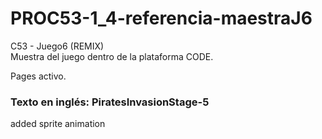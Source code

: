 # PROC53-1_4-referencia-maestraJ6
C53 - Juego6 (REMIX)  
Muestra del juego dentro de la plataforma CODE.  
  
Pages activo.  
  
### Texto en inglés: PiratesInvasionStage-5
added sprite animation
